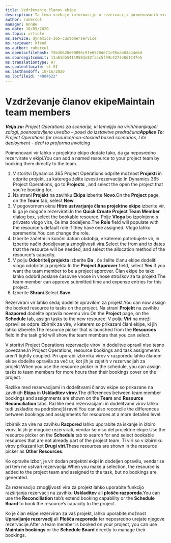 ```yaml
---
title: Vzdrževanje članov ekipe
description: Ta tema vsebuje informacije o rezervaciji poimenovanih virov projektne ekipe in njihovi dodelitvi opravilom.
author: ruhercul
manager: AnnBe
ms.date: 10/05/2020
ms.topic: article
ms.service: dynamics-365-customerservice
ms.reviewer: kfend
ms.author: ruhercul
ms.openlocfilehash: f5b36628e90896c9fe6570de71c95eab83a44ebd
ms.sourcegitcommit: 11a61db54119503e82faec5f99c4273e8d1247e5
ms.translationtype: HT
ms.contentlocale: sl-SI
ms.lasthandoff: 10/16/2020
ms.locfileid: "4084622"
---
```

# <a name="maintain-team-members"></a><span data-ttu-id="2da3f-103">Vzdrževanje članov ekipe</span><span class="sxs-lookup"><span data-stu-id="2da3f-103">Maintain team members</span></span>

<span data-ttu-id="2da3f-104">_**Velja za:** Project Operations za scenarije, ki temeljijo na virih/manjkajoči zalogi, poenostavljeno uvedbo – posel do izstavitve predračuna_</span><span class="sxs-lookup"><span data-stu-id="2da3f-104">_**Applies To:** Project Operations for resource/non-stocked based scenarios, Lite deployment - deal to proforma invoicing_</span></span>

<span data-ttu-id="2da3f-105">Poimenovani vir lahko v projektno ekipo dodate tako, da ga neposredno rezervirate v ekipi.</span><span class="sxs-lookup"><span data-stu-id="2da3f-105">You can add a named resource to your project team by booking them directly to the team.</span></span>

1. <span data-ttu-id="2da3f-106">V storitvi Dynamics 365 Project Operations odprite možnost **Projekti** in odprite projekt, za katerega želite izvesti rezervacijo.</span><span class="sxs-lookup"><span data-stu-id="2da3f-106">In Dynamics 365 Project Operations, go to **Projects** , and select the open the project that you're booking for.</span></span>
2. <span data-ttu-id="2da3f-107">Na strani **Projekt** na zavihku **Ekipa** izberite **Novo**.</span><span class="sxs-lookup"><span data-stu-id="2da3f-107">On the **Project** page, on the **Team** tab, select **New**.</span></span> 
3. <span data-ttu-id="2da3f-108">V pogovornem oknu **Hitro ustvarjanje člana projektne ekipe** izberite vir, ki ga je mogoče rezervirati.</span><span class="sxs-lookup"><span data-stu-id="2da3f-108">In the **Quick Create Project Team Member** dialog box, select the bookable resource.</span></span> <span data-ttu-id="2da3f-109">Polje **Vloga** bo izpolnjeno s privzeto vlogo vira, če ima dodeljeno.</span><span class="sxs-lookup"><span data-stu-id="2da3f-109">The **Role** field will populate with the resource's default role if they have one assigned.</span></span> <span data-ttu-id="2da3f-110">Vlogo lahko spremenite.</span><span class="sxs-lookup"><span data-stu-id="2da3f-110">You can change the role.</span></span> 
4. <span data-ttu-id="2da3f-111">Izberite začetni in končni datum obdobja, v katerem potrebujete vir, in izberite način dodeljevanja zmogljivosti vira.</span><span class="sxs-lookup"><span data-stu-id="2da3f-111">Select the from and to dates that the resource will be needed, and select the allocation method of the resource's capacity.</span></span> 
5. <span data-ttu-id="2da3f-112">V polju **Odobritelj projekta** izberite **Da** , če želite članu ekipe dodeliti vlogo odobritelja projekta.</span><span class="sxs-lookup"><span data-stu-id="2da3f-112">In the **Project Approver** field, select **Yes** if you want the team member to be a project approver.</span></span> <span data-ttu-id="2da3f-113">Član ekipe bo tako lahko odobril poslane časovne vnose in vnose stroškov za ta projekt.</span><span class="sxs-lookup"><span data-stu-id="2da3f-113">The team member can approve submitted time and expense entries for this project.</span></span> 
6. <span data-ttu-id="2da3f-114">Izberite **Shrani**.</span><span class="sxs-lookup"><span data-stu-id="2da3f-114">Select **Save**.</span></span>

<span data-ttu-id="2da3f-115">Rezervirani vir lahko sedaj dodelite opravilom za projekt.</span><span class="sxs-lookup"><span data-stu-id="2da3f-115">You can now assign the booked resource to tasks on the project.</span></span> <span data-ttu-id="2da3f-116">Na strani **Projekt** na zavihku **Razpored** dodelite opravila novemu viru.</span><span class="sxs-lookup"><span data-stu-id="2da3f-116">On the **Project** page, on the **Schedule** tab, assign tasks to the new resource.</span></span> <span data-ttu-id="2da3f-117">V polju **Viri** na mreži opravil se odpre izbirnik za vire, v katerem so prikazani člani ekipe, ki jih lahko izberete.</span><span class="sxs-lookup"><span data-stu-id="2da3f-117">The resource picker that is launched from the **Resources** field in the task grid will show the team members that you can select.</span></span>


<span data-ttu-id="2da3f-118">V storitvi Project Operations rezervacije virov in dodelitve opravil niso tesno povezane.</span><span class="sxs-lookup"><span data-stu-id="2da3f-118">In Project Operations, resource bookings and task assignments aren't tightly coupled.</span></span> <span data-ttu-id="2da3f-119">Pri uporabi izbirnika virov v razporedu lahko članom ekipe dodelite opravila za več ur, kot jih je zajetih v rezervacijah za projekt.</span><span class="sxs-lookup"><span data-stu-id="2da3f-119">When you use the resource picker in the schedule, you can assign tasks to team members for more hours than their bookings cover on the project.</span></span>

<span data-ttu-id="2da3f-120">Razlike med rezervacijami in dodelitvami članov ekipe so prikazane na zavihkih **Ekipa** in **Uskladitev virov**.</span><span class="sxs-lookup"><span data-stu-id="2da3f-120">The differences between team member bookings and assignments are shown on the **Team** and **Resource Reconciliation** tabs.</span></span> <span data-ttu-id="2da3f-121">Razlike med rezervacijami in dodelitvami virov lahko tudi uskladite na podrobnejši ravni.</span><span class="sxs-lookup"><span data-stu-id="2da3f-121">You can also reconcile the differences between bookings and assignments for resources at a more detailed level.</span></span>

<span data-ttu-id="2da3f-122">Izbirnik za vire na zavihku **Razpored** lahko uporabite za iskanje in izbiro virov, ki jih je mogoče rezervirati, vendar še niso del projektne ekipe.</span><span class="sxs-lookup"><span data-stu-id="2da3f-122">Use the resource picker on the **Schedule** tab to search for and select bookable resources that are not already part of the project team.</span></span> <span data-ttu-id="2da3f-123">Ti viri so v izbirniku virov prikazani kot **Drugi viri**.</span><span class="sxs-lookup"><span data-stu-id="2da3f-123">These resources are shown in the resource picker as **Other Resources**.</span></span>

<span data-ttu-id="2da3f-124">Ko opravite izbor, je vir dodan projektni ekipi in dodeljen opravilu, vendar se pri tem ne ustvari rezervacija.</span><span class="sxs-lookup"><span data-stu-id="2da3f-124">When you make a selection, the resource is added to the project team and assigned to the task, but no bookings are generated.</span></span>

<span data-ttu-id="2da3f-125">Za rezervacijo zmogljivosti vira za projekt lahko uporabite funkcijo razširjanja rezervacij na zavihku **Uskladitev** ali **ploščo razporeda**.</span><span class="sxs-lookup"><span data-stu-id="2da3f-125">You can use the **Reconciliation** tab’s extend booking capability or the **Schedule Board** to book the resource’s capacity to the project.</span></span>

<span data-ttu-id="2da3f-126">Ko je član ekipe rezerviran za vaš projekt, lahko uporabite možnost **Upravljanje rezervacij** ali **Plošča razporeda** ter neposredno urejate njegove rezervacije.</span><span class="sxs-lookup"><span data-stu-id="2da3f-126">After a team member is booked on your project, you can use **Maintain bookings** or the **Schedule Board** directly to manage their bookings.</span></span>
